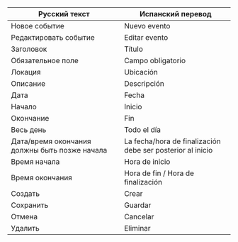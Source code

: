 | Русский текст                                 | Испанский перевод                                          |
| --------------------------------------------- | ---------------------------------------------------------- |
| Новое событие                                 | Nuevo evento                                               |
| Редактировать событие                         | Editar evento                                              |
| Заголовок                                     | Título                                                     |
| Обязательное поле                             | Campo obligatorio                                          |
| Локация                                       | Ubicación                                                  |
| Описание                                      | Descripción                                                |
| Дата                                          | Fecha                                                      |
| Начало                                        | Inicio                                                     |
| Окончание                                     | Fin                                                        |
| Весь день                                     | Todo el día                                                |
| Дата/время окончания должны быть позже начала | La fecha/hora de finalización debe ser posterior al inicio |
| Время начала                                  | Hora de inicio                                             |
| Время окончания                               | Hora de fin  /  Hora de finalización                       |
| Создать                                       | Crear                                                      |
| Сохранить                                     | Guardar                                                    |
| Отмена                                        | Cancelar                                                   |
| Удалить                                       | Eliminar                                                   |
